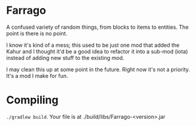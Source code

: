 Farrago
=======

A confused variety of random things, from blocks to items to entities. The point is there is no point.


I know it's kind of a mess; this used to be just one mod that added the Kahur and I thought it'd be a good idea to refactor it into a sub-mod (iota) instead of adding new stuff to the existing mod.

I may clean this up at some point in the future. Right now it's not a priority. It's a mod I make for fun.

Compiling
=========
`./gradlew build`. Your file is at ./build/libs/Farrago-&lt;version&gt;.jar
